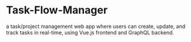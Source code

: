 # Task-Flow-Manager
a task/project management web app where users can create, update, and track tasks in real-time, using Vue.js frontend and GraphQL backend.
